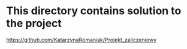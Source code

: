 # This directory contains solution to the project
https://github.com/KatarzynaRomaniak/Projekt_zaliczeniowy
